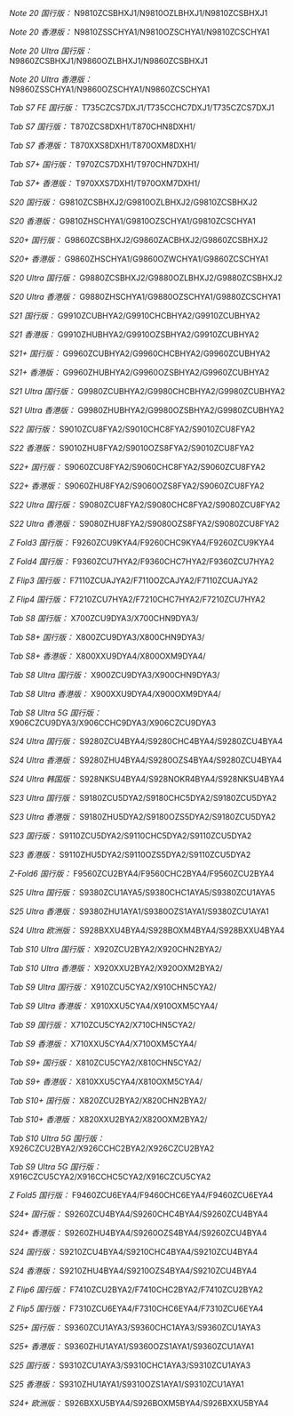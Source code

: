 *Note 20 国行版：*
N9810ZCSBHXJ1/N9810OZLBHXJ1/N9810ZCSBHXJ1

*Note 20 香港版：*
N9810ZSSCHYA1/N9810OZSCHYA1/N9810ZCSCHYA1

*Note 20 Ultra 国行版：*
N9860ZCSBHXJ1/N9860OZLBHXJ1/N9860ZCSBHXJ1

*Note 20 Ultra 香港版：*
N9860ZSSCHYA1/N9860OZSCHYA1/N9860ZCSCHYA1

*Tab S7 FE 国行版：*
T735CZCS7DXJ1/T735CCHC7DXJ1/T735CZCS7DXJ1

*Tab S7 国行版：*
T870ZCS8DXH1/T870CHN8DXH1/

*Tab S7 香港版：*
T870XXS8DXH1/T870OXM8DXH1/

*Tab S7+ 国行版：*
T970ZCS7DXH1/T970CHN7DXH1/

*Tab S7+ 香港版：*
T970XXS7DXH1/T970OXM7DXH1/

*S20 国行版：*
G9810ZCSBHXJ2/G9810OZLBHXJ2/G9810ZCSBHXJ2

*S20 香港版：*
G9810ZHSCHYA1/G9810OZSCHYA1/G9810ZCSCHYA1

*S20+ 国行版：*
G9860ZCSBHXJ2/G9860ZACBHXJ2/G9860ZCSBHXJ2

*S20+ 香港版：*
G9860ZHSCHYA1/G9860OZWCHYA1/G9860ZCSCHYA1

*S20 Ultra 国行版：*
G9880ZCSBHXJ2/G9880OZLBHXJ2/G9880ZCSBHXJ2

*S20 Ultra 香港版：*
G9880ZHSCHYA1/G9880OZSCHYA1/G9880ZCSCHYA1

*S21 国行版：*
G9910ZCUBHYA2/G9910CHCBHYA2/G9910ZCUBHYA2

*S21 香港版：*
G9910ZHUBHYA2/G9910OZSBHYA2/G9910ZCUBHYA2

*S21+ 国行版：*
G9960ZCUBHYA2/G9960CHCBHYA2/G9960ZCUBHYA2

*S21+ 香港版：*
G9960ZHUBHYA2/G9960OZSBHYA2/G9960ZCUBHYA2

*S21 Ultra 国行版：*
G9980ZCUBHYA2/G9980CHCBHYA2/G9980ZCUBHYA2

*S21 Ultra 香港版：*
G9980ZHUBHYA2/G9980OZSBHYA2/G9980ZCUBHYA2

*S22 国行版：*
S9010ZCU8FYA2/S9010CHC8FYA2/S9010ZCU8FYA2

*S22 香港版：*
S9010ZHU8FYA2/S9010OZS8FYA2/S9010ZCU8FYA2

*S22+ 国行版：*
S9060ZCU8FYA2/S9060CHC8FYA2/S9060ZCU8FYA2

*S22+ 香港版：*
S9060ZHU8FYA2/S9060OZS8FYA2/S9060ZCU8FYA2

*S22 Ultra 国行版：*
S9080ZCU8FYA2/S9080CHC8FYA2/S9080ZCU8FYA2

*S22 Ultra 香港版：*
S9080ZHU8FYA2/S9080OZS8FYA2/S9080ZCU8FYA2

*Z Fold3 国行版：*
F9260ZCU9KYA4/F9260CHC9KYA4/F9260ZCU9KYA4

*Z Fold4 国行版：*
F9360ZCU7HYA2/F9360CHC7HYA2/F9360ZCU7HYA2

*Z Flip3 国行版：*
F7110ZCUAJYA2/F7110OZCAJYA2/F7110ZCUAJYA2

*Z Flip4 国行版：*
F7210ZCU7HYA2/F7210CHC7HYA2/F7210ZCU7HYA2

*Tab S8 国行版：*
X700ZCU9DYA3/X700CHN9DYA3/

*Tab S8+ 国行版：*
X800ZCU9DYA3/X800CHN9DYA3/

*Tab S8+ 香港版：*
X800XXU9DYA4/X800OXM9DYA4/

*Tab S8 Ultra 国行版：*
X900ZCU9DYA3/X900CHN9DYA3/

*Tab S8 Ultra 香港版：*
X900XXU9DYA4/X900OXM9DYA4/

*Tab S8 Ultra 5G 国行版：*
X906CZCU9DYA3/X906CCHC9DYA3/X906CZCU9DYA3

*S24 Ultra 国行版：*
S9280ZCU4BYA4/S9280CHC4BYA4/S9280ZCU4BYA4

*S24 Ultra 香港版：*
S9280ZHU4BYA4/S9280OZS4BYA4/S9280ZCU4BYA4

*S24 Ultra 韩国版：*
S928NKSU4BYA4/S928NOKR4BYA4/S928NKSU4BYA4

*S23 Ultra 国行版：*
S9180ZCU5DYA2/S9180CHC5DYA2/S9180ZCU5DYA2

*S23 Ultra 香港版：*
S9180ZHU5DYA2/S9180OZS5DYA2/S9180ZCU5DYA2

*S23 国行版：*
S9110ZCU5DYA2/S9110CHC5DYA2/S9110ZCU5DYA2

*S23 香港版：*
S9110ZHU5DYA2/S9110OZS5DYA2/S9110ZCU5DYA2

*Z-Fold6 国行版：*
F9560ZCU2BYA4/F9560CHC2BYA4/F9560ZCU2BYA4

*S25 Ultra 国行版：*
S9380ZCU1AYA5/S9380CHC1AYA5/S9380ZCU1AYA5

*S25 Ultra 香港版：*
S9380ZHU1AYA1/S9380OZS1AYA1/S9380ZCU1AYA1

*S24 Ultra 欧洲版：*
S928BXXU4BYA4/S928BOXM4BYA4/S928BXXU4BYA4

*Tab S10 Ultra 国行版：*
X920ZCU2BYA2/X920CHN2BYA2/

*Tab S10 Ultra 香港版：*
X920XXU2BYA2/X920OXM2BYA2/

*Tab S9 Ultra 国行版：*
X910ZCU5CYA2/X910CHN5CYA2/

*Tab S9 Ultra 香港版：*
X910XXU5CYA4/X910OXM5CYA4/

*Tab S9  国行版：*
X710ZCU5CYA2/X710CHN5CYA2/

*Tab S9  香港版：*
X710XXU5CYA4/X710OXM5CYA4/

*Tab S9+ 国行版：*
X810ZCU5CYA2/X810CHN5CYA2/

*Tab S9+ 香港版：*
X810XXU5CYA4/X810OXM5CYA4/

*Tab S10+ 国行版：*
X820ZCU2BYA2/X820CHN2BYA2/

*Tab S10+ 香港版：*
X820XXU2BYA2/X820OXM2BYA2/

*Tab S10 Ultra 5G 国行版：*
X926CZCU2BYA2/X926CCHC2BYA2/X926CZCU2BYA2

*Tab S9 Ultra 5G 国行版：*
X916CZCU5CYA2/X916CCHC5CYA2/X916CZCU5CYA2

*Z Fold5 国行版：*
F9460ZCU6EYA4/F9460CHC6EYA4/F9460ZCU6EYA4

*S24+ 国行版：*
S9260ZCU4BYA4/S9260CHC4BYA4/S9260ZCU4BYA4

*S24+ 香港版：*
S9260ZHU4BYA4/S9260OZS4BYA4/S9260ZCU4BYA4

*S24 国行版：*
S9210ZCU4BYA4/S9210CHC4BYA4/S9210ZCU4BYA4

*S24 香港版：*
S9210ZHU4BYA4/S9210OZS4BYA4/S9210ZCU4BYA4

*Z Flip6 国行版：*
F7410ZCU2BYA2/F7410CHC2BYA2/F7410ZCU2BYA2

*Z Flip5 国行版：*
F7310ZCU6EYA4/F7310CHC6EYA4/F7310ZCU6EYA4

*S25+ 国行版：*
S9360ZCU1AYA3/S9360CHC1AYA3/S9360ZCU1AYA3

*S25+ 香港版：*
S9360ZHU1AYA1/S9360OZS1AYA1/S9360ZCU1AYA1

*S25 国行版：*
S9310ZCU1AYA3/S9310CHC1AYA3/S9310ZCU1AYA3

*S25 香港版：*
S9310ZHU1AYA1/S9310OZS1AYA1/S9310ZCU1AYA1

*S24+ 欧洲版：*
S926BXXU5BYA4/S926BOXM5BYA4/S926BXXU5BYA4

